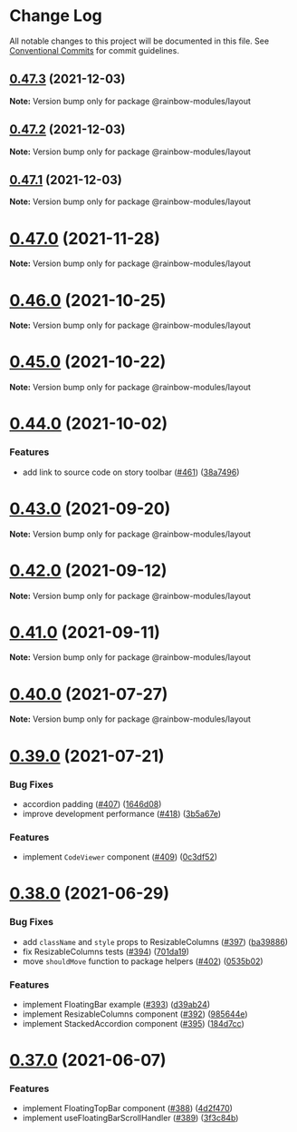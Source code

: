# Change Log

All notable changes to this project will be documented in this file.
See [Conventional Commits](https://conventionalcommits.org) for commit guidelines.

## [0.47.3](https://github.com/nexxtway/rainbow-modules/compare/v0.47.2...v0.47.3) (2021-12-03)

**Note:** Version bump only for package @rainbow-modules/layout

## [0.47.2](https://github.com/nexxtway/rainbow-modules/compare/v0.47.1...v0.47.2) (2021-12-03)

**Note:** Version bump only for package @rainbow-modules/layout

## [0.47.1](https://github.com/nexxtway/rainbow-modules/compare/v0.47.0...v0.47.1) (2021-12-03)

**Note:** Version bump only for package @rainbow-modules/layout

# [0.47.0](https://github.com/nexxtway/rainbow-modules/compare/v0.46.0...v0.47.0) (2021-11-28)

**Note:** Version bump only for package @rainbow-modules/layout

# [0.46.0](https://github.com/nexxtway/rainbow-modules/compare/v0.45.0...v0.46.0) (2021-10-25)

**Note:** Version bump only for package @rainbow-modules/layout

# [0.45.0](https://github.com/nexxtway/rainbow-modules/compare/v0.44.0...v0.45.0) (2021-10-22)

**Note:** Version bump only for package @rainbow-modules/layout

# [0.44.0](https://github.com/nexxtway/rainbow-modules/compare/v0.43.0...v0.44.0) (2021-10-02)

### Features

-   add link to source code on story toolbar ([#461](https://github.com/nexxtway/rainbow-modules/issues/461)) ([38a7496](https://github.com/nexxtway/rainbow-modules/commit/38a749602867f4406617d6bde00be8cd59caf31e))

# [0.43.0](https://github.com/nexxtway/rainbow-modules/compare/v0.42.0...v0.43.0) (2021-09-20)

**Note:** Version bump only for package @rainbow-modules/layout

# [0.42.0](https://github.com/nexxtway/rainbow-modules/compare/v0.41.0...v0.42.0) (2021-09-12)

**Note:** Version bump only for package @rainbow-modules/layout

# [0.41.0](https://github.com/nexxtway/rainbow-modules/compare/v0.40.1...v0.41.0) (2021-09-11)

**Note:** Version bump only for package @rainbow-modules/layout

# [0.40.0](https://github.com/nexxtway/rainbow-modules/compare/v0.39.4...v0.40.0) (2021-07-27)

**Note:** Version bump only for package @rainbow-modules/layout

# [0.39.0](https://github.com/nexxtway/rainbow-modules/compare/v0.38.0...v0.39.0) (2021-07-21)

### Bug Fixes

-   accordion padding ([#407](https://github.com/nexxtway/rainbow-modules/issues/407)) ([1646d08](https://github.com/nexxtway/rainbow-modules/commit/1646d08e7a46b247880496018ad4d22326562d4d))
-   improve development performance ([#418](https://github.com/nexxtway/rainbow-modules/issues/418)) ([3b5a67e](https://github.com/nexxtway/rainbow-modules/commit/3b5a67ecd9ac483ff6f7540ec2b74dd5eb0e950f))

### Features

-   implement `CodeViewer` component ([#409](https://github.com/nexxtway/rainbow-modules/issues/409)) ([0c3df52](https://github.com/nexxtway/rainbow-modules/commit/0c3df529be559ca3750cb1b5a82e5504924e04fc))

# [0.38.0](https://github.com/nexxtway/rainbow-modules/compare/v0.37.0...v0.38.0) (2021-06-29)

### Bug Fixes

-   add `className` and `style` props to ResizableColumns ([#397](https://github.com/nexxtway/rainbow-modules/issues/397)) ([ba39886](https://github.com/nexxtway/rainbow-modules/commit/ba39886344801a33497b4366379d1aef9c2ec72a))
-   fix ResizableColumns tests ([#394](https://github.com/nexxtway/rainbow-modules/issues/394)) ([701da19](https://github.com/nexxtway/rainbow-modules/commit/701da19ed54231bcbc010d4bf18b697623de0702))
-   move `shouldMove` function to package helpers ([#402](https://github.com/nexxtway/rainbow-modules/issues/402)) ([0535b02](https://github.com/nexxtway/rainbow-modules/commit/0535b02375ac307cb04787ae5b52027c7f1b261d))

### Features

-   implement FloatingBar example ([#393](https://github.com/nexxtway/rainbow-modules/issues/393)) ([d39ab24](https://github.com/nexxtway/rainbow-modules/commit/d39ab2482e76606d89cd3232b6c05c7fbddfe942))
-   implement ResizableColumns component ([#392](https://github.com/nexxtway/rainbow-modules/issues/392)) ([985644e](https://github.com/nexxtway/rainbow-modules/commit/985644e70db24aad78e15b05a2c666f2d600c316))
-   implement StackedAccordion component ([#395](https://github.com/nexxtway/rainbow-modules/issues/395)) ([184d7cc](https://github.com/nexxtway/rainbow-modules/commit/184d7cc17011cd5eb63e78d15217564f25113af1))

# [0.37.0](https://github.com/nexxtway/rainbow-modules/compare/v0.36.0...v0.37.0) (2021-06-07)

### Features

-   implement FloatingTopBar component ([#388](https://github.com/nexxtway/rainbow-modules/issues/388)) ([4d2f470](https://github.com/nexxtway/rainbow-modules/commit/4d2f47054105368103b12cbceb4f96962fb969ff))
-   implement useFloatingBarScrollHandler ([#389](https://github.com/nexxtway/rainbow-modules/issues/389)) ([3f3c84b](https://github.com/nexxtway/rainbow-modules/commit/3f3c84b978ff41f3c18a78eea421832afc47ecf1))
